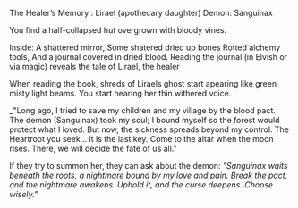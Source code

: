 The Healer’s Memory : Lirael (apothecary daughter)
Demon: Sanguinax

You find a half-collapsed hut overgrown with bloody vines.

Inside:
A shattered mirror,
Some shatered dried up bones 
Rotted alchemy tools,
And a journal covered in dried blood.
Reading the journal (in Elvish or via magic) reveals the tale of Lirael, the healer

When reading the book, shreds of Liraels ghost start apearing like green misty light beams.
You start hearing her thin withered voice.

_"Long ago, I tried to save my children and my village by the blood pact. The demon (Sanguinax) took my soul; I bound myself so the forest would protect what I loved. But now, the sickness spreads beyond my control. The Heartroot you seek… it is the last key. Come to the altar when the  moon rises. There, we will decide the fate of us all."


If they try to summon her, they can ask about the demon:
_"Sanguinax waits beneath the roots, a nightmare bound by my love and pain. Break the pact, and the nightmare awakens. Uphold it, and the curse deepens. Choose wisely."_